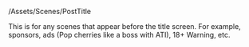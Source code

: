/Assets/Scenes/PostTitle

This is for any scenes that appear before the title screen. For example, sponsors, ads (Pop cherries like a boss with ATI), 18+ Warning, etc.
